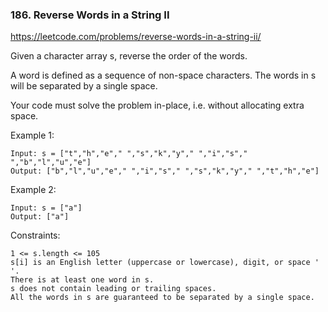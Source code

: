 ### 186. Reverse Words in a String II

https://leetcode.com/problems/reverse-words-in-a-string-ii/

Given a character array s, reverse the order of the words.

A word is defined as a sequence of non-space characters. The words in s will be separated by a single space.

Your code must solve the problem in-place, i.e. without allocating extra space.



Example 1:

    Input: s = ["t","h","e"," ","s","k","y"," ","i","s"," ","b","l","u","e"]
    Output: ["b","l","u","e"," ","i","s"," ","s","k","y"," ","t","h","e"]
Example 2:

    Input: s = ["a"]
    Output: ["a"]


Constraints:

    1 <= s.length <= 105
    s[i] is an English letter (uppercase or lowercase), digit, or space ' '.
    There is at least one word in s.
    s does not contain leading or trailing spaces.
    All the words in s are guaranteed to be separated by a single space.